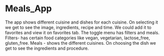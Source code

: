 # Meals_App
The app shows different cuisine and dishes for each cuisine. On selecting it we get to see the image, ingredients, recipe and time. We could add it to favorites and view it on favorites tab. The toggle menu has filters and meals.
Filters- has certain food categories like vegan, vegetarian, lactose_free, gluten_free.
Meals - shows the different cuisines.
On choosing the dish we get to see the ingredients and procedure.
